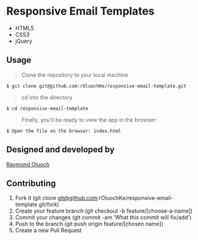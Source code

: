 # Responsive Email Templates

- HTML5
- CSS3
- jQuery

## Usage

> Clone the repository to your local machine

```
$ git clone git@github.com:rOluochKe/responsive-email-template.git
```

> cd into the directory

```
$ cd responsive-email-template
```

> Finally, you'll be ready to view the app in the browser:

```
$ Open the file on the browser: index.html
```

## Designed and developed by

[Raymond Oluoch](https://github.com/rOluochKe)

## Contributing

1. Fork it (git clone git@github.com:rOluochKe/responsive-email-template.git/fork)
2. Create your feature branch (git checkout -b feature/[choose-a-name])
3. Commit your changes (git commit -am 'What this commit will fix/add')
4. Push to the branch (git push origin feature/[chosen name])
5. Create a new Pull Request
